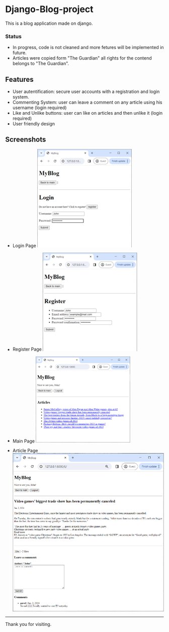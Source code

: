 # Django-Blog-project

This is a blog application made on django.

### Status
- In progress, code is not cleaned and more fetures will be implemented in future.
- Articles were copied form "The Guardian" all rights for the contend belongs to "The Guardian".

## Features

- User autentification: secure user accounts with a registration and login system. 
- Commenting System: user can leave a comment on any article using his username (login required)
- Like and Unlike buttons: user can like on articles and then unlike it (login required)
- User friendly design

## Screenshots

- Login Page
  <img src="screenshots/login.png" alt="Login Page" width="300">

- Register Page
  <img src="screenshots/register.png" alt="Register Page" width="300">

- Main Page
  <img src="screenshots/main_page.png" alt="Main Page" width="300">

- Article Page
  <img src="screenshots/article_detail.png" alt="Article Page" width="500">

---

  Thank you for visiting.

